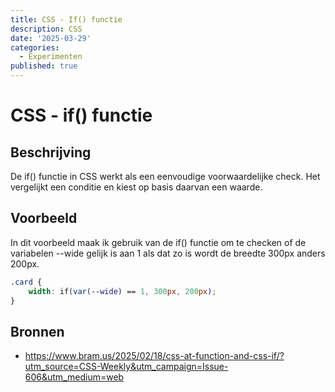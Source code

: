 ```yaml
---
title: CSS - If() functie
description: CSS
date: '2025-03-29'
categories:
  - Experimenten
published: true
---
```


# CSS - if() functie

## Beschrijving
De if() functie in CSS werkt als een eenvoudige voorwaardelijke check. 
Het vergelijkt een conditie en kiest op basis daarvan een waarde.

## Voorbeeld
In dit voorbeeld maak ik gebruik van de if() functie om te checken of de variabelen --wide gelijk is aan 1 als dat
zo is wordt de breedte 300px anders 200px.

```css
.card {
    width: if(var(--wide) == 1, 300px, 200px);
}
```

## Bronnen
- https://www.bram.us/2025/02/18/css-at-function-and-css-if/?utm_source=CSS-Weekly&utm_campaign=Issue-606&utm_medium=web

